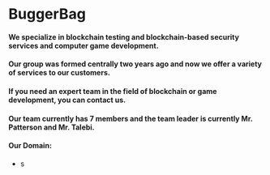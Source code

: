 # BuggerBag
#### We specialize in blockchain testing and blockchain-based security services and computer game development.
#### Our group was formed centrally two years ago and now we offer a variety of services to our customers.
#### If you need an expert team in the field of blockchain or game development, you can contact us.
#### Our team currently has 7 members and the team leader is currently Mr. Patterson and Mr. Talebi.
#### Our Domain:
+ s

